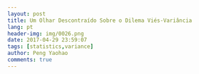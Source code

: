 ```yaml
---
layout: post
title: Um Olhar Descontraído Sobre o Dilema Viés-Variância
lang: pt
header-img: img/0026.png
date: 2017-04-29 23:59:07
tags: [statistics,variance]
author: Peng Yaohao
comments: true
---
```

